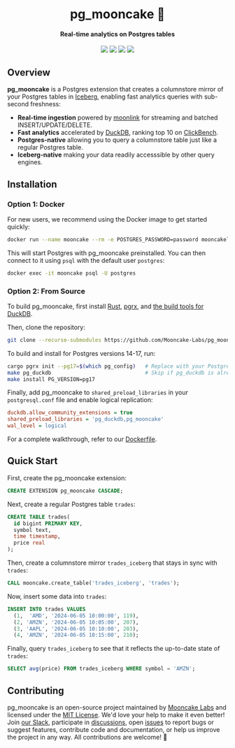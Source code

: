 <div align=center>
<h1 align=center>pg_mooncake 🥮</h1>
<h4 align=center>Real-time analytics on Postgres tables</h4>

[![][docs-shield]][docs-link]
[![][license-shield]][license-link]
[![][slack-shield]][slack-link]
[![][x-shield]][x-link]
</div>

## Overview

**pg_mooncake** is a Postgres extension that creates a columnstore mirror of your Postgres tables in [Iceberg][iceberg-link], enabling fast analytics queries with sub-second freshness:
- **Real-time ingestion** powered by [moonlink][moonlink-link] for streaming and batched INSERT/UPDATE/DELETE.
- **Fast analytics** accelerated by [DuckDB][pgduckdb-link], ranking top 10 on [ClickBench][clickbench-link].
- **Postgres-native** allowing you to query a columnstore table just like a regular Postgres table.
- **Iceberg-native** making your data readily accesssible by other query engines.

## Installation

### Option 1: Docker

For new users, we recommend using the Docker image to get started quickly:
```bash
docker run --name mooncake --rm -e POSTGRES_PASSWORD=password mooncakelabs/pg_mooncake
```

This will start Postgres with pg_mooncake preinstalled. You can then connect to it using `psql` with the default user `postgres`:
```bash
docker exec -it mooncake psql -U postgres
```

### Option 2: From Source

To build pg_mooncake, first install [Rust][rust-install], [pgrx][pgrx-install], and [the build tools for DuckDB][duckdb-install].

Then, clone the repository:
```bash
git clone --recurse-submodules https://github.com/Mooncake-Labs/pg_mooncake.git
```

To build and install for Postgres versions 14-17, run:
```bash
cargo pgrx init --pg17=$(which pg_config)   # Replace with your Postgres version
make pg_duckdb                              # Skip if pg_duckdb is already installed
make install PG_VERSION=pg17
```

Finally, add pg_mooncake to `shared_preload_libraries` in your `postgresql.conf` file and enable logical replication:
```ini
duckdb.allow_community_extensions = true
shared_preload_libraries = 'pg_duckdb,pg_mooncake'
wal_level = logical
```

For a complete walkthrough, refer to our [Dockerfile][dockerfile-link].

## Quick Start

First, create the pg_mooncake extension:
```sql
CREATE EXTENSION pg_mooncake CASCADE;
```

Next, create a regular Postgres table `trades`:
```sql
CREATE TABLE trades(
  id bigint PRIMARY KEY,
  symbol text,
  time timestamp,
  price real
);
```

Then, create a columnstore mirror `trades_iceberg` that stays in sync with `trades`:
```sql
CALL mooncake.create_table('trades_iceberg', 'trades');
```

Now, insert some data into `trades`:
```sql
INSERT INTO trades VALUES
  (1,  'AMD', '2024-06-05 10:00:00', 119),
  (2, 'AMZN', '2024-06-05 10:05:00', 207),
  (3, 'AAPL', '2024-06-05 10:10:00', 203),
  (4, 'AMZN', '2024-06-05 10:15:00', 210);
```

Finally, query `trades_iceberg` to see that it reflects the up-to-date state of `trades`:
```sql
SELECT avg(price) FROM trades_iceberg WHERE symbol = 'AMZN';
```

## Contributing

pg_mooncake is an open-source project maintained by [Mooncake Labs][mooncake-link] and licensed under the [MIT License][license-link]. We'd love your help to make it even better! Join [our Slack][slack-link], participate in [discussions][discussions-link], open [issues][issues-link] to report bugs or suggest features, contribute code and documentation, or help us improve the project in any way. All contributions are welcome! 🥮

[clickbench-link]: https://www.mooncake.dev/blog/clickbench-v0.1
[discussions-link]: https://github.com/Mooncake-Labs/pg_mooncake/discussions
[dockerfile-link]: https://github.com/Mooncake-Labs/pg_mooncake/blob/main/Dockerfile
[docs-link]: https://docs.mooncake.dev/
[docs-shield]: https://img.shields.io/badge/docs-mooncake?logo=readthedocs&logoColor=white
[duckdb-install]: https://duckdb.org/docs/stable/dev/building/overview.html#prerequisites
[iceberg-link]: https://iceberg.apache.org/
[issues-link]: https://github.com/Mooncake-Labs/pg_mooncake/issues
[license-link]: https://github.com/Mooncake-Labs/pg_mooncake/blob/main/LICENSE
[license-shield]: https://img.shields.io/badge/License-MIT-blue
[mooncake-link]: https://mooncake.dev/
[moonlink-link]: https://github.com/Mooncake-Labs/moonlink
[pgduckdb-link]: https://github.com/duckdb/pg_duckdb
[pgrx-install]: https://github.com/pgcentralfoundation/pgrx?tab=readme-ov-file#getting-started
[rust-install]: https://www.rust-lang.org/tools/install
[slack-link]: https://join.slack.com/t/mooncake-devs/shared_invite/zt-2sepjh5hv-rb9jUtfYZ9bvbxTCUrsEEA
[slack-shield]: https://img.shields.io/badge/Mooncake%20Devs-purple?logo=slack
[x-link]: https://x.com/mooncakelabs
[x-shield]: https://img.shields.io/twitter/url?label=%40mooncakelabs&url=https%3A%2F%2Fx.com%2Fmooncakelabs
